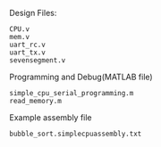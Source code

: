 Design Files:
```
CPU.v
mem.v
uart_rc.v
uart_tx.v
sevensegment.v
````

Programming and Debug(MATLAB file)
```
simple_cpu_serial_programming.m
read_memory.m
```

Example assembly file
```
bubble_sort.simplecpuassembly.txt
```
